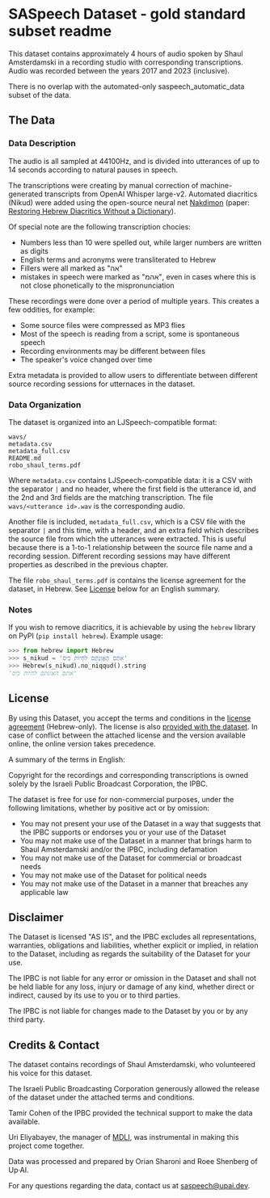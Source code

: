 # SASpeech Dataset - gold standard subset readme

This dataset contains approximately 4 hours of audio spoken by Shaul Amsterdamski in a recording studio with corresponding transcriptions. Audio was recorded between the years 2017 and 2023 (inclusive).

There is no overlap with the automated-only saspeech_automatic_data subset of the data.

## The Data

### Data Description

The audio is all sampled at 44100Hz, and is divided into utterances of up to 14 seconds according to natural pauses in speech.

The transcriptions were creating by manual correction of machine-generated transcripts from OpenAI Whisper large-v2. Automated diacritics (Nikud) were added using the open-source neural net [Nakdimon](https://github.com/elazarg/nakdimon) (paper: [Restoring Hebrew Diacritics Without a Dictionary](https://arxiv.org/abs/2105.05209)).

Of special note are the following transcription chocies:
* Numbers less than 10 were spelled out, while larger numbers are written as digits
* English terms and acronyms were transliterated to Hebrew
* Fillers were all marked as "אה"
* mistakes in speech were marked as "אהמ", even in cases where this is not close phonetically to the mispronunciation

These recordings were done over a period of multiple years. This creates a few oddities, for example:
* Some source files were compressed as MP3 flies
* Most of the speech is reading from a script, some is spontaneous speech
* Recording environments may be different between files
* The speaker's voice changed over time

Extra metadata is provided to allow users to differentiate between different source recording sessions for utternaces in the dataset.

### Data Organization

The dataset is organized into an LJSpeech-compatible format:

```
wavs/
metadata.csv
metadata_full.csv
README.md
robo_shaul_terms.pdf
```

Where `metadata.csv` contains LJSpeech-compatible data: it is a CSV with the separator `|` and no header, where the first field is the utterance id, and the 2nd and 3rd fields are the matching transcription. The file `wavs/<utterance id>.wav` is the corresponding audio.

Another file is included, `metadata_full.csv`, which is a CSV file with the separator `|` and this time, with a header, and an extra field which describes the source file from which the utterances were extracted. This is useful because there is a 1-to-1 relationship between the source file name and a recording session. Different recording sessions may have different properties as described in the previous chapter.

The file `robo_shaul_terms.pdf` is contains the license agreement for the dataset, in Hebrew. See [License](#license) below for an English summary.

### Notes

If you wish to remove diacritics, it is achievable by using the `hebrew` library on PyPI (`pip install hebrew`). Example usage:

```python
>>> from hebrew import Hebrew
>>> s_nikud = 'אַתֶּם הֶאֱזַנְתֶּם לִחְיוֹת כִּיס'
>>> Hebrew(s_nikud).no_niqqud().string
'אתם האזנתם לחיות כיס'
```

## License

By using this Dataset, you accept the terms and conditions in the [license agreement](https://kanstatic.azureedge.net/download/files/%D7%AA%D7%A7%D7%A0%D7%95%D7%9F%20%D7%A8%D7%95%D7%91%D7%95%20%D7%A9%D7%90%D7%95%D7%9C.pdf) (Hebrew-only). The license is also [provided with the dataset](robo_shaul_terms.pdf). In case of conflict between the attached license and the version available online, the online version takes precedence.

A summary of the terms in English:

Copyright for the recordings and corresponding transcriptions is owned solely by the Israeli Public Broadcast Corporation, the IPBC.

The dataset is free for use for non-commercial purposes, under the following limitations, whether by positive act or by omission:

* You may not present your use of the Dataset in a way that suggests that the IPBC supports or endorses you or your use of the Dataset
* You may not make use of the Dataset in a manner that brings harm to Shaul Amsterdamski and/or the IPBC, including defamation
* You may not make use of the Dataset for commercial or broadcast needs
* You may not make use of the Dataset for political needs
* You may not make use of the Dataset in a manner that breaches any applicable law

## Disclaimer

The Dataset is licensed "AS IS", and the IPBC excludes all representations, warranties, obligations and liabilities, whether explicit or implied, in relation to the Dataset, including as regards the suitability of the Dataset for your use.

The IPBC is not liable for any error or omission in the Dataset and shall not be held liable for any loss, injury or damage of any kind, whether direct or indirect, caused by its use to you or to third parties.

The IPBC is not liable for changes made to the Dataset by you or by any third party.

## Credits & Contact

The dataset contains recordings of Shaul Amsterdamski, who volunteered his voice for this dataset.

The Israeli Public Broadcasting Corporation generously allowed the release of the dataset under the attached terms and conditions.

Tamir Cohen of the IPBC provided the technical support to make the data available.

Uri Eliyabayev, the manager of [MDLI](https://machinelearning.co.il/), was instrumental in making this project come together.

Data was processed and prepared by Orian Sharoni and Roee Shenberg of Up·AI.

For any questions regarding the data, contact us at [saspeech@upai.dev](mailto:saspeech@upai.dev).

